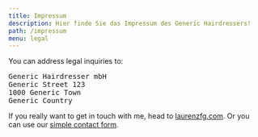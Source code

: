 ```yaml
---
title: Impressum
description: Hier finde Sie das Impressum des Generic Hairdressers!
path: /impressum
menu: legal
---
```


You can address legal inquiries to:

<pre>Generic Hairdresser mbH
Generic Street 123
1000 Generic Town
Generic Country</pre>

If you really want to get in touch with me, head to [laurenzfg.com](https://laurenzfg.com).
Or you can use our [simple contact form](/kontakt).